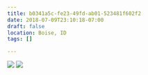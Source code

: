 ```yaml
---
title: b0341a5c-fe23-49fd-ab01-523481f602f2
date: 2018-07-09T23:10:18-07:00
draft: false
location: Boise, ID
tags: []

---
```




![](https://d17enza3bfujl8.cloudfront.net/DSCF0196.jpg)
![](https://d17enza3bfujl8.cloudfront.net/DSCF0198.jpg)



